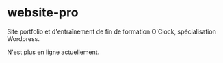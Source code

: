 # website-pro

Site portfolio et d'entraînement de fin de formation O'Clock, spécialisation Wordpress. 

N'est plus en ligne actuellement. 
